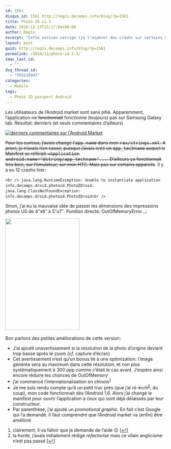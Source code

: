 ```yaml
---
id: 1561
disqus_id: 1561 http://regis.decamps.info/blog/?p=1561
title: Photo ID v1.3
date: 2010-12-13T23:17:04+00:00
author: Régis
excerpt: "Cette version corrige (je l'espère) des crashs sur certains mobiles. Quelques petites modifications qui étaient en cours ont été incluses :)"
layout: post
guid: http://regis.decamps.info/blog/?p=1561
permalink: /2010/12/photo-id-1-3/
tmac_last_id:
  - ""
dsq_thread_id:
  - "555134947"
categories:
  - Mobile
tags:
  - Photo ID passport Android
---
```

Les utilisateurs de l’Android market sont sans pitié. Apparemment, l’application ne <del datetime="2010-12-14T20:10:41+00:00">fonctionnait</del> fonctionne (toujours) pas sur Samsung Galaxy tab. Résultat: derniers (et seuls commentaires d’ailleurs)
  
[<img src="/blog/wp-content/uploads/2010/12/Capture-d’écran-2010-12-13-à-22.55.34-350x180.png" alt="derniers commentaires sur l&#039;Android Market" title="Derniers commentaires" width="350" height="180" class="alignnone size-medium wp-image-1562" srcset="/blog/wp-content/uploads/2010/12/Capture-d’écran-2010-12-13-à-22.55.34-350x180.png 350w, /blog/wp-content/uploads/2010/12/Capture-d’écran-2010-12-13-à-22.55.34.png 526w" sizes="(max-width: 350px) 100vw, 350px" />](/blog/wp-content/uploads/2010/12/Capture-d’écran-2010-12-13-à-22.55.34.png)

<del datetime="2010-12-14T20:10:41+00:00">Pour les curieux, j’avais changé l’<tt>app_name</tt> dans mon <tt>res/strings.xml</tt>. A priori, je n’avais rien cassé, puisque j’avais créé un <tt>app_techname</tt> auquel le Manifest se référait <tt><Application android:name="@string/app_techname"...</tt>. D’ailleurs ça fonctionnait très bien, sur l’émulateur, sur mon HTC. Mais pas sur certains appareils</del>. Il y a eu 12 crashs hier:
  
`<br />
java.lang.RuntimeException: Unable to instantiate application info.decamps.droid.photoid.PhotoIDroid: java.lang.ClassNotFoundException: info.decamps.droid.photoid.PhotoIDroid<br />
` 

Sinon, j’ai eu la mauvaise idée de passer les dimensions des impressions photos US de 4&Prime;x6&Prime; à 5&Prime;x7&Prime;. Punition directe: OutOfMemoryError…;

[<img src="/blog/wp-content/uploads/2010/12/device9-233x350.png" alt="" title="Avertissement si résolution faible" width="233" height="350" class="alignright size-medium wp-image-1564" srcset="/blog/wp-content/uploads/2010/12/device9-233x350.png 233w, /blog/wp-content/uploads/2010/12/device9.png 320w" sizes="(max-width: 233px) 100vw, 233px" />](/blog/wp-content/uploads/2010/12/device9.png)

Bon parlons des petites améliorations de cette version:

  * J’ai ajouté unavertissement si la résolution de la photo d’origine devient trop basse après le zoom (_cf._ capture d’écran)
  * Cet avertissement n’est qu’un bonus lié à une optimization: l’image générée sera au maximum dans cette résolution, et non plus systématiquement à 300 ppp comme c’était le cas avant. J’espère ainsi encore réduire les chances de OutOfMemory
  * j’ai commencé l’internationalisation en chinois<sup><a href="#footnote_0_1561" id="identifier_0_1561" class="footnote-link footnote-identifier-link" title="clairement, il va falloir que je demande de l’aide ;-) ">1</a></sup>
  * Je me suis rendu compte qu’à un petit truc près (que j’ai ré-écrit<sup><a href="#footnote_1_1561" id="identifier_1_1561" class="footnote-link footnote-identifier-link" title="la honte, j’avais initialement r&eacute;dig&eacute; refactoris&eacute; mais ce vilain anglicisme n’est pas pass&eacute;">2</a></sup>, du coup), mon code fonctionnait dès l’Android 1.6. Alors j’ai changé le manifest pour ouvrir l’application à ceux qui sont déjà délaissés par leur constructeur. 
  * Par parenthèse, j’ai ajouté un _promotional graphic_. En fait c’est Google qui l’a demandé. Il faut comprendre que l’Android market va (enfin) être amélioré

<ol class="footnotes">
  <li id="footnote_0_1561" class="footnote">
    clairement, il va falloir que je demande de l’aide 😉 [<a href="#identifier_0_1561" class="footnote-link footnote-back-link">&#8617;</a>]
  </li>
  <li id="footnote_1_1561" class="footnote">
    la honte, j’avais initialement rédigé <em>refactorisé</em> mais ce vilain anglicisme n’est pas passé [<a href="#identifier_1_1561" class="footnote-link footnote-back-link">&#8617;</a>]
  </li>
</ol>
